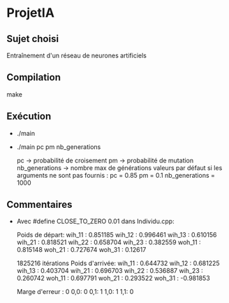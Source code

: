 ProjetIA
========

Sujet choisi
------------
Entraînement d'un réseau de neurones artificiels

Compilation
-----------
make
 
Exécution
---------

 * ./main
 * ./main pc pm nb_generations

	pc -> probabilité de croisement
	pm -> probabilité de mutation
	nb_generations -> nombre max de générations
	valeurs par défaut si les arguments ne sont pas fournis :
	pc = 0.85
	pm = 0.1
	nb_generations = 1000


Commentaires
------------

 * Avec #define CLOSE_TO_ZERO 0.01 dans Individu.cpp:


    Poids de départ: 
    wih_11 : 0.851185
    wih_12 : 0.996461
    wih_13 : 0.610156
    wih_21 : 0.818521
    wih_22 : 0.658704
    wih_23 : 0.382559
    woh_11 : 0.815148
    woh_21 : 0.727674
    woh_31 : 0.12617
    
    1825216 itérations
    Poids d'arrivée: 
    wih_11 : 0.644732
    wih_12 : 0.681225
    wih_13 : 0.403704
    wih_21 : 0.696703
    wih_22 : 0.536887
    wih_23 : 0.260742
    woh_11 : 0.697791
    woh_21 : 0.293522
    woh_31 : -0.981853
    
    Marge d'erreur : 0
    0,0: 0
    0,1: 1
    1,0: 1
    1,1: 0

